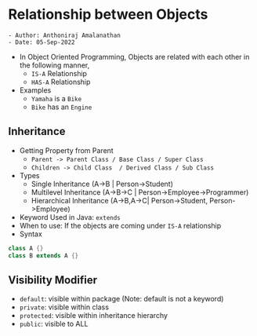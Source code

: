 # Relationship between Objects
    - Author: Anthoniraj Amalanathan
    - Date: 05-Sep-2022
- In Object Oriented Programming, Objects are related with each other in the following manner,
    - `IS-A` Relationship
    - `HAS-A` Relationship
- Examples
    - `Yamaha` is a `Bike`
    - `Bike` has an `Engine`

## Inheritance 
- Getting Property from Parent
    - `Parent -> Parent Class / Base Class / Super Class`
    - `Children -> Child Class  / Derived Class / Sub Class`
- Types
    - Single Inheritance (A->B | Person->Student)
    - Multilevel Inheritance (A->B->C | Person->Employee->Programmer)
    - Hierarchical Inheritance (A->B,A->C| Person->Student, Person->Employee) 
- Keyword Used in Java: `extends`
- When to use: If the objects are coming under `IS-A` relationship
- Syntax 
```java
class A {}
class B extends A {}
```

## Visibility Modifier
- `default`: visible within package (Note: default is not a keyword)
- `private`: visible within class
- `protected`: visible within inheritance hierarchy
- `public`: visible to ALL